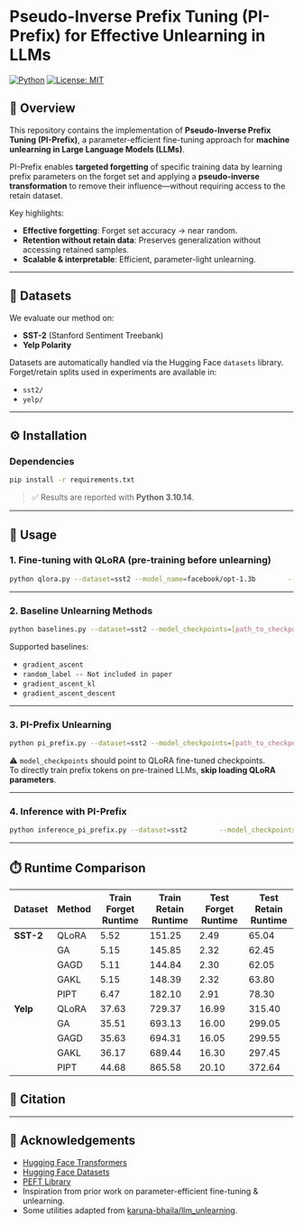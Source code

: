 # Pseudo-Inverse Prefix Tuning (PI-Prefix) for Effective Unlearning in LLMs  

[![Python](https://img.shields.io/badge/python-3.10+-blue.svg)]() [![License: MIT](https://img.shields.io/badge/License-MIT-green.svg)]()  

## 📌 Overview  
This repository contains the implementation of **Pseudo-Inverse Prefix Tuning (PI-Prefix)**, a parameter-efficient fine-tuning approach for **machine unlearning in Large Language Models (LLMs)**.  

PI-Prefix enables **targeted forgetting** of specific training data by learning prefix parameters on the forget set and applying a **pseudo-inverse transformation** to remove their influence—without requiring access to the retain dataset.  

Key highlights:  
- **Effective forgetting**: Forget set accuracy → near random.  
- **Retention without retain data**: Preserves generalization without accessing retained samples.  
- **Scalable & interpretable**: Efficient, parameter-light unlearning.  

---

## 📂 Datasets  
We evaluate our method on:  
- **SST-2** (Stanford Sentiment Treebank)  
- **Yelp Polarity**  

Datasets are automatically handled via the Hugging Face `datasets` library.  
Forget/retain splits used in experiments are available in:  
- `sst2/`  
- `yelp/`  

---

## ⚙️ Installation  

### Dependencies  
```bash
pip install -r requirements.txt
```

> ✅ Results are reported with **Python 3.10.14**.  

---

## 🚀 Usage  

### 1. Fine-tuning with QLoRA (pre-training before unlearning)  
```bash
python qlora.py --dataset=sst2 --model_name=facebook/opt-1.3b        --max_length=1024 --set_pad_id --lr=1e-4        --train_batch_size=32 --eval_batch_size=32 --num_epochs=2        --weight_decay=0.001        --lora_rank=16 --lora_alpha=64 --lora_dropout=0.1 --lora_bias=none
```

---

### 2. Baseline Unlearning Methods  
```bash
python baselines.py --dataset=sst2 --model_checkpoints=[path_to_checkpoints]        --max_length=1024 --set_pad_id --lr=1e-4        --train_batch_size=32 --eval_batch_size=32 --num_epochs=10        --weight_decay=0.001 --unlearn_method=gradient_ascent
```

Supported baselines:  
- `gradient_ascent`  
- `random_label -- Not included in paper` 
- `gradient_ascent_kl`  
- `gradient_ascent_descent`  

---

### 3. PI-Prefix Unlearning  
```bash
python pi_prefix.py --dataset=sst2 --model_checkpoints=[path_to_checkpoints]        --max_length=1024 --set_pad_id --lr=1e-4        --train_batch_size=32 --eval_batch_size=32 --num_epochs=10        --weight_decay=0.001        --forget_size=1.0 --ptuning_num_tokens=20        --ptuning_hidden_size=128 --alpha=0.5 --beta=0.5
```

⚠️ `model_checkpoints` should point to QLoRA fine-tuned checkpoints.  
To directly train prefix tokens on pre-trained LLMs, **skip loading QLoRA parameters**.  

---

### 4. Inference with PI-Prefix  
```bash
python inference_pi_prefix.py --dataset=sst2        --model_checkpoints=[path_to_pi_prefix_checkpoints]        --forget_size=1.0
```

---

## ⏱️ Runtime Comparison  

| Dataset   | Method | Train Forget Runtime | Train Retain Runtime | Test Forget Runtime | Test Retain Runtime |
| --------- | ------ | -------------------- | -------------------- | ------------------- | ------------------- |
| **SST-2** | QLoRA  | 5.52                 | 151.25               | 2.49                | 65.04               |
|           | GA     | 5.15                 | 145.85               | 2.32                | 62.45               |
|           | GAGD   | 5.11                 | 144.84               | 2.30                | 62.05               |
|           | GAKL   | 5.15                 | 148.39               | 2.32                | 63.80               |
|           | PIPT   | 6.47                 | 182.10               | 2.91                | 78.30               |
| **Yelp**  | QLoRA  | 37.63                | 729.37               | 16.99               | 315.40              |
|           | GA     | 35.51                | 693.13               | 16.00               | 299.05              |
|           | GAGD   | 35.63                | 694.31               | 16.05               | 299.55              |
|           | GAKL   | 36.17                | 689.44               | 16.30               | 297.45              |
|           | PIPT   | 44.68                | 865.58               | 20.10               | 372.64              | 

## 📄 Citation

---

## 🤝 Acknowledgements  
- [Hugging Face Transformers](https://github.com/huggingface/transformers)  
- [Hugging Face Datasets](https://github.com/huggingface/datasets)  
- [PEFT Library](https://github.com/huggingface/peft)  
- Inspiration from prior work on parameter-efficient fine-tuning & unlearning.  
- Some utilities adapted from [karuna-bhaila/llm_unlearning](https://github.com/karuna-bhaila/llm_unlearning).  
